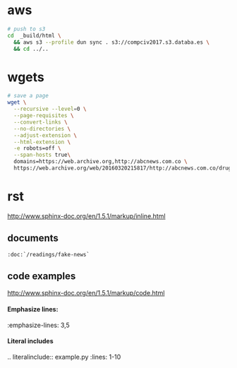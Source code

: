 # aws


```sh
# push to s3
cd  _build/html \
  && aws s3 --profile dun sync . s3://compciv2017.s3.databa.es \
  && cd ../..
```

# wgets


```sh
# save a page
wget \
  --recursive --level=0 \
  --page-requisites \
  --convert-links \
  --no-directories \
  --adjust-extension \
  --html-extension \
  -e robots=off \
  --span-hosts true\
  domains=https://web.archive.org,http://abcnews.com.co \
  https://web.archive.org/web/20160320215817/http://abcnews.com.co/drug-kingpin-el-chapo-escapes-mexican-prison-once-again/ 
```



# rst

http://www.sphinx-doc.org/en/1.5.1/markup/inline.html

## documents

    :doc:`/readings/fake-news`


## code examples

http://www.sphinx-doc.org/en/1.5.1/markup/code.html

#### Emphasize lines:

  :emphasize-lines: 3,5


#### Literal includes

.. literalinclude:: example.py
   :lines: 1-10

